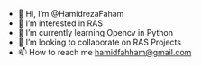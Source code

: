 - 👋 Hi, I’m @HamidrezaFaham
- 👀 I’m interested in RAS
- 🌱 I’m currently learning Opencv in Python
- 💞️ I’m looking to collaborate on RAS Projects
- 📫 How to reach me hamidfahham@gmail.com

<!---
HamidrezaFaham/HamidrezaFaham is a ✨ special ✨ repository because its `README.md` (this file) appears on your GitHub profile.
You can click the Preview link to take a look at your changes.
--->
